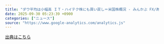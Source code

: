 ```yaml
---
title: "ダウ平均は小幅高 ＩＴ・ハイテク株にも買い戻し＝米国株概況 - みんかぶ FX/為替"
date: 2025-09-30 05:23:39 +0900
categories: ["ニュース"]
source: "https://www.google-analytics.com/analytics.js"
---
```


[出典はこちら](https://www.google-analytics.com/analytics.js)

